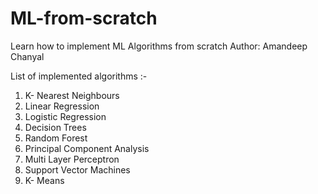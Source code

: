 # ML-from-scratch
Learn how to implement ML Algorithms from scratch
Author: Amandeep Chanyal

List of implemented algorithms :- 
1. K- Nearest Neighbours
2. Linear Regression
3. Logistic Regression
4. Decision Trees
5. Random Forest
6. Principal Component Analysis
7. Multi Layer Perceptron
8. Support Vector Machines
9. K- Means